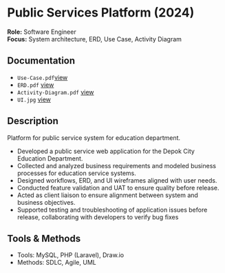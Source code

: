 # Public Services Platform (2024) 

**Role:** Software Engineer  
**Focus:** System architecture, ERD, Use Case, Activity Diagram  

## Documentation
- `Use-Case.pdf`[view](https://drive.google.com/file/d/1tJJtuSXcp3OzihKYl0ZXQEgejabq8fUT/view?usp=sharing)  
- `ERD.pdf` [view](https://drive.google.com/file/d/1zmSyx80U1_77TsAd9dmsKVrP_7GlVl75/view?usp=sharing)  
- `Activity-Diagram.pdf` [view](https://drive.google.com/drive/folders/16Il0-LCdUaRu7mtyEXbahHuiXLafgMDU?usp=sharing) 
- `UI.jpg` [view](https://drive.google.com/file/d/1-iFrGdiigGZkcTOwaMsWTOe3VwE5N-eN/view?usp=sharing)  

## Description
Platform for public service system for education department.
- Developed a public service web application for the Depok City Education Department.
- Collected and analyzed business requirements and modeled business processes for education service systems.
- Designed workflows, ERD, and UI wireframes aligned with user needs.
- Conducted feature validation and UAT to ensure quality before release.
- Acted as client liaison to ensure alignment between system and business objectives.
- Supported testing and troubleshooting of application issues before release, collaborating with developers to verify bug fixes

## Tools & Methods
- Tools: MySQL, PHP (Laravel), Draw.io  
- Methods: SDLC, Agile, UML
